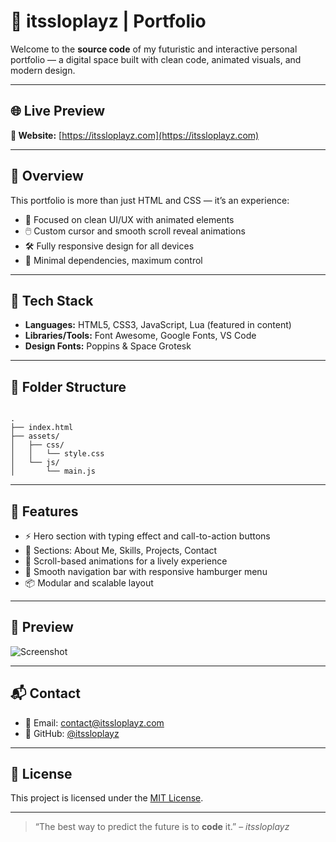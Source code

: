 
# 🚀 itssloplayz | Portfolio

Welcome to the **source code** of my futuristic and interactive personal portfolio — a digital space built with clean code, animated visuals, and modern design.

---

## 🌐 Live Preview

**🔗 Website:** [https://itssloplayz.com](https://itssloplayz.com)

---

## 🧠 Overview

This portfolio is more than just HTML and CSS — it’s an experience:
- 🎯 Focused on clean UI/UX with animated elements
- 🖱️ Custom cursor and smooth scroll reveal animations
- 🛠️ Fully responsive design for all devices
- 🚀 Minimal dependencies, maximum control

---

## 🔧 Tech Stack

- **Languages:** HTML5, CSS3, JavaScript, Lua (featured in content)
- **Libraries/Tools:** Font Awesome, Google Fonts, VS Code
- **Design Fonts:** Poppins & Space Grotesk

---

## 📁 Folder Structure

```

.
├── index.html
├── assets/
│   ├── css/
│   │   └── style.css
│   └── js/
│       └── main.js

```

---

## 📸 Features

- ⚡ Hero section with typing effect and call-to-action buttons
- 🧩 Sections: About Me, Skills, Projects, Contact
- 🧠 Scroll-based animations for a lively experience
- 🧭 Smooth navigation bar with responsive hamburger menu
- 📦 Modular and scalable layout

---

## 🧪 Preview

![Screenshot](https://your-screenshot-url.com/image.png) <!-- Optional: Replace with your image link -->

---

## 📬 Contact

- 📧 Email: [contact@itssloplayz.com](mailto:contact@itssloplayz.com)
- 🐙 GitHub: [@itssloplayz](https://github.com/itssloplayz)

---

## 🪪 License

This project is licensed under the [MIT License](LICENSE).

---

> “The best way to predict the future is to **code** it.” – *itssloplayz*

